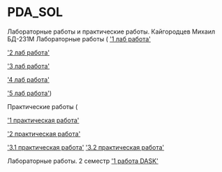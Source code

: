 # PDA_SOL
Лабораторные работы и практические работы. Кайгородцев Михаил БД-231М
Лабораторные работы (
['1 лаб работа'](https://github.com/Moglaman/PDA_SOL/blob/main/Untitled1.ipynb) 

['2 лаб работа'](https://github.com/Moglaman/PDA_SOL/blob/main/hw-2-numpy.ipynb)

['3 лаб работа'](https://github.com/Moglaman/PDA_SOL/blob/main/hw-3-pandas.ipynb) 

['4 лаб работа'](https://github.com/Moglaman/PDA_SOL/blob/main/hw-4-visualisation.ipynb)

['5 лаб работа'](https://github.com/Moglaman/PDA_SOL/blob/main/lab.ipynb))

Практические работы (

['1 практическая работа'](https://github.com/Moglaman/PDA_SOL/blob/main/1pr.ipynb) 

['2 практическая работа'](https://github.com/Moglaman/PDA_SOL/blob/main/practice.ipynb)

['3.1 практическая работа'](https://github.com/Moglaman/PDA_SOL/blob/main/01_Symbolic_mathematics_with_Sympy.ipynb)
['3.2 практическая работа'](https://github.com/Moglaman/PDA_SOL/blob/main/02_Linear_algebra_with_Numpy.ipynb)


Лабораторные работы. 2 семестр
['1 работа DASK'](https://github.com/Moglaman/PDA_SOL/blob/main/ПР_1_Работа_с_большими_данными.ipynb) 
